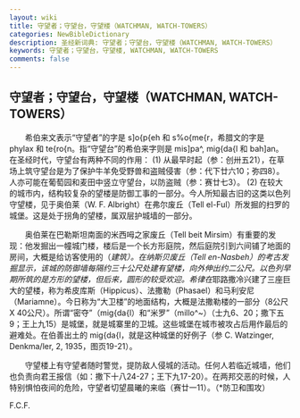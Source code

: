 ```yaml
---
layout: wiki
title: 守望者；守望台，守望楼（WATCHMAN, WATCH-TOWERS）
categories: NewBibleDictionary
description: 圣经新词典: 守望者；守望台，守望楼（WATCHMAN, WATCH-TOWERS）
keywords: 守望者；守望台，守望楼, WATCHMAN, WATCH-TOWERS
comments: false
---
```


## 守望者；守望台，守望楼（WATCHMAN, WATCH-TOWERS）

　　希伯来文表示“守望者”的字是 s]o{p{eh 和 s%o{me{r，希腊文的字是 phylax 和 te{ro{n。指“守望台”的希伯来字则是 mis]pa^, mig{da{l 和 bah]an。在圣经时代，守望台有两种不同的作用： (1) 从最早时起（参：创卅五21），在草场上筑守望台是为了保护牛羊免受野兽和盗贼侵害（参：代下廿六10；弥四8）。人亦可能在葡萄园和麦田中竖立守望台，以防盗贼（参：赛廿七3）。 (2) 在较大的城市内，结构较复杂的望楼是防御工事的一部分。今人所知最古旧的这类以色列守望楼，见于奥伯莱（W. F. Albright）在弗尔废丘（Tell el-Ful）所发掘的扫罗的城堡。这是处于拐角的望楼，属双层护城墙的一部分。

　　奥伯莱在巴勒斯坦南面的米西呣之家废丘（Tell beit Mirsim）有重要的发现：他发掘出一幢城门楼，楼后是一个长方形庭院，然后庭院引到六间铺了地面的房间，大概是给访客使用的（*建筑）。在纳斯贝废丘（Tell en-Nasbeh）的考古发掘显示，该城的防御墙每隔约三十公尺处建有望楼，向外伸出约二公尺。以色列早期所筑的是方形的望楼，但后来，圆形的较受欢迎。希律在*耶路撒冷兴建了三座巨大的望楼，称为希皮库斯（Hippicus）、法撒勒（Phasael）和马利安尼（Mariamne）。今日称为“大卫楼”的地面结构，大概是法撒勒楼的一部分（8公尺 X 40公尺）。所谓“密夺”（mig{da{l）和“米罗”（millo^~）（士九6、20；撒下五9；王上九15）是城堡，就是城寨里的卫城。这些城堡在城市被攻占后用作最后的避难处。在伯善出土的 mig{da{l，就是这种城堡的好例子（参 C. Watzinger, Denkma/ler, 2, 1935，图页19-21）。

　　守望楼上有守望者随时警觉，提防敌人侵城的活动。任何人若临近城墙，他们也负责向君王报信（如：撒下十八24-27；王下九17-20）。在两邦交恶的时候，人特别惧怕夜间的危险，守望者切望晨曦的来临（赛廿一11）。（*防卫和围攻）

F.C.F.








